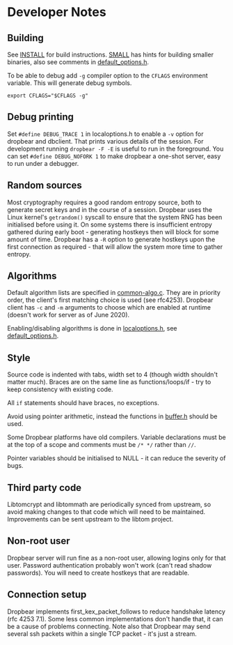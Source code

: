 # Developer Notes

## Building

See [INSTALL](INSTALL) for build instructions. 
[SMALL](SMALL) has hints for building smaller binaries, also see comments
in [default_options.h](default_options.h).

To be able to debug add `-g` compiler option to the `CFLAGS` environment
variable. This will generate debug symbols.
```
export CFLAGS="$CFLAGS -g"
```

## Debug printing

Set `#define DEBUG_TRACE 1` in localoptions.h to enable a `-v` option
for dropbear and dbclient. That prints various details of the session. For
development running `dropbear -F -E` is useful to run in the foreground. You
can set `#define DEBUG_NOFORK 1` to make dropbear a one-shot server, easy to 
run under a debugger.

## Random sources

Most cryptography requires a good random entropy source, both to generate secret
keys and in the course of a session. Dropbear uses the Linux kernel's
`getrandom()` syscall to ensure that the system RNG has been initialised before
using it. On some systems there is insufficient entropy gathered during early
boot - generating hostkeys then will block for some amount of time. 
Dropbear has a `-R` option to generate hostkeys upon the first connection 
as required - that will allow the system more time to gather entropy.

## Algorithms

Default algorithm lists are specified in [common-algo.c](common-algo.c).
They are in priority order, the client's first matching choice is used
(see rfc4253). 
Dropbear client has `-c` and `-m` arguments to choose which are enabled at
runtime (doesn't work for server as of June 2020).

Enabling/disabling algorithms is done in [localoptions.h](localoptions.h),
see [default_options.h](default_options.h).

## Style

Source code is indented with tabs, width set to 4 (though width shouldn't
matter much). Braces are on the same line as functions/loops/if - try
to keep consistency with existing code.

All `if` statements should have braces, no exceptions.

Avoid using pointer arithmetic, instead the functions in
[buffer.h](buffer.h) should be used.

Some Dropbear platforms have old compilers.
Variable declarations must be at the top of a scope and
comments must be `/* */` rather than `//`.

Pointer variables should be initialised to NULL - it can reduce the
severity of bugs.

## Third party code

Libtomcrypt and libtommath are periodically synced from upstream, so
avoid making changes to that code which will need to be maintained.
Improvements can be sent upstream to the libtom project.

## Non-root user

Dropbear server will run fine as a non-root user, allowing logins only for 
that user. Password authentication probably won't work (can't read shadow 
passwords). You will need to create hostkeys that are readable.

## Connection setup 

Dropbear implements first_kex_packet_follows to reduce 
handshake latency (rfc 4253 7.1). Some less common implementations don't 
handle that, it can be a cause of problems connecting. Note also that
Dropbear may send several ssh packets within a single TCP packet - it's just a 
stream.

